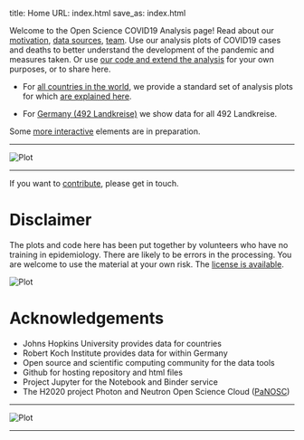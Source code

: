 title: Home
URL: index.html
save_as: index.html

Welcome to the Open Science COVID19 Analysis page! Read about our
[motivation](motivation.html), [data sources](data-sources.html), [team](team.html). Use our analysis plots of COVID19
cases and deaths to better understand the development of the pandemic and
measures taken. Or use [our code and extend the analysis](open-science.html) for your own
purposes, or to share here.

* For [all countries in the world](world.html), we provide a standard set of analysis plots for which [are explained here](plots.html).

* For [Germany (492 Landkreise)](germany.html) we show data for all 492 Landkreise.

Some [more interactive](interactive-plots.html) elements are in preparation.

--------------------

![Plot]({attach}iran1-cases.png)

------------------

If you want to [contribute](contribute.html), please get in touch.

# Disclaimer

The plots and code here has been put together by volunteers who have no training
in epidemiology. There are likely to be errors in the processing. You are welcome
to use the material at your own risk. The [license is available](https://github.com/fangohr/coronavirus-2020/blob/master/LICENSE).

![Plot]({attach}germany-doubling-time.png)

# Acknowledgements

- Johns Hopkins University provides data for countries
- Robert Koch Institute provides data for within Germany
- Open source and scientific computing community for the data tools
- Github for hosting repository and html files
- Project Jupyter for the Notebook and Binder service
- The H2020 project Photon and Neutron Open Science Cloud ([PaNOSC](https://www.panosc.eu/))


---------------------

![Plot]({attach}belgium7.png)

-------------------------


